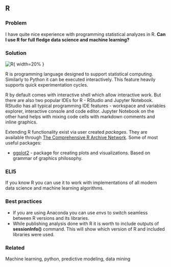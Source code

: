 ## R

### Problem

I have quite nice experience with programming statistical analyzes in R. **Can I use R for full fledge data science and machine learning?**

### Solution

![R](images/noun_1390658_ccpng){ width=20% }

R is programming language designed to support statistical computing. Similarly to Python it can be executed interactively. This feature heavily supports quick experimentation cycles.

R by default comes with interactive shell which allow interactive work. But there are also two popular IDEs for R - RStudio and Jupyter Notebook. RStudio has all typical programming IDE features - workspace and variables explorer, interactive console and code editor. Jupyter Notebook on the other hand helps with mixing code cells with markdown comments and inline graphics.

Extending R functionality exist via user created *packages*. They are available through [The Comprehensive R Archive Network](https://cran.r-project.org/). Some of most useful packages:
 * [ggplot2](http://docs.ggplot2.org/current/) - package for creating plots and visualizations. Based on grammar of graphics philosophy.

### ELI5

If you know R you can use it to work with implementations of all modern data science and machine learning algorithms.

### Best practices

* If you are using Anaconda you can use *envs* to switch seamless between R versions and its libraries.
* While publishing analysis done with R it is worth to include outputs of **sessionInfo()** command. This will show which version of R and included libraries were used. 

### Related

Machine learning, python, predictive modeling, data mining
